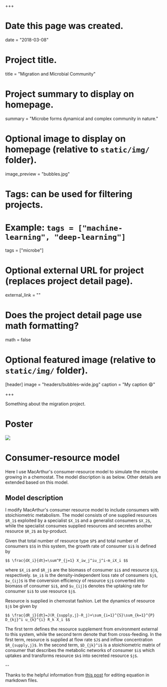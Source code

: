+++
# Date this page was created.
date = "2018-03-08"

# Project title.
title = "Migration and Microbial Community"

# Project summary to display on homepage.
summary = "Microbe forms dynamical and complex community in nature."

# Optional image to display on homepage (relative to `static/img/` folder).
image_preview = "bubbles.jpg"

# Tags: can be used for filtering projects.
# Example: `tags = ["machine-learning", "deep-learning"]`
tags = ["microbe"]

# Optional external URL for project (replaces project detail page).
external_link = ""

# Does the project detail page use math formatting?
math = false

# Optional featured image (relative to `static/img/` folder).
[header]
image = "headers/bubbles-wide.jpg"
caption = "My caption :smile:"

+++

Something about the migration project.

# Poster

![](/files/migration_ISME_2.jpg)


# Consumer-resource model

Here I use MacArthur's consumer-resource model to simulate the microbe growing in a chemostat. The model discription is as below. Other details are extended based on this model.

## Model description
I modify MacArthur's consumer resource model to include consumers with stoichiometric metabolism. The model consists of one supplied resources ``$R_1$`` exploited by a specialist ``$X_1$`` and a generalist consumers ``$X_2$``, while the specialist consumes supplied resources and secretes another resource ``$R_2$`` as by-product. 

Given that total number of resource type ``$P$`` and total number of consumers ``$S$`` in this system, the growth rate of consumer ``$i$`` is defined by

``$$
\frac{dX_i}{dt}=\sum^P_{j=1} X_iw_j^iu_j^i-m_iX_i
$$``


where ``$X_i$`` and ``$R_j$`` are the biomass of consumer ``$i$`` and resource ``$j$``, respectively. ``$m_i$`` is the density-independent loss rate of consumers ``$j$``, ``$w_{ij}$`` is the conversion efficiency of resource ``$j$`` converted into biomass of consumer ``$i$``, and ``$u_{ij}$`` denotes the uptaking rate for consumer ``$i$`` to use resource ``$j$``.

Resource is supplied in chemostat fashion. Let the dynamics of resource ``$j$`` be given by

``$$
\frac{dR_j}{dt}=J(R_{supply,j}-R_j)+\sum_{i=1}^{S}\sum_{k=1}^{P} D_{kj}^i u_{k}^{i} R_k X_i
$$``

The first term defines the resource supplement from environment external to this system, while the second term denote that from cross-feeding. In the first term, resource is supplied at flow rate ``$J$`` and inflow concentration ``$R_{supply,j}$``. In the second term, ``$D_{jk}^i$`` is a stoichiometric matrix of consumer that describes the metabolic networks of consumer ``$i$`` which uptakes and transforms resource ``$k$`` into secreted resource ``$j$``.


--

Thanks to the helpful information from [this post](https://stackoverflow.com/questions/42938394/problems-with-math-in-r-blogdown-package-in-md-files-with-hugo) for editing equation in markdown files.

